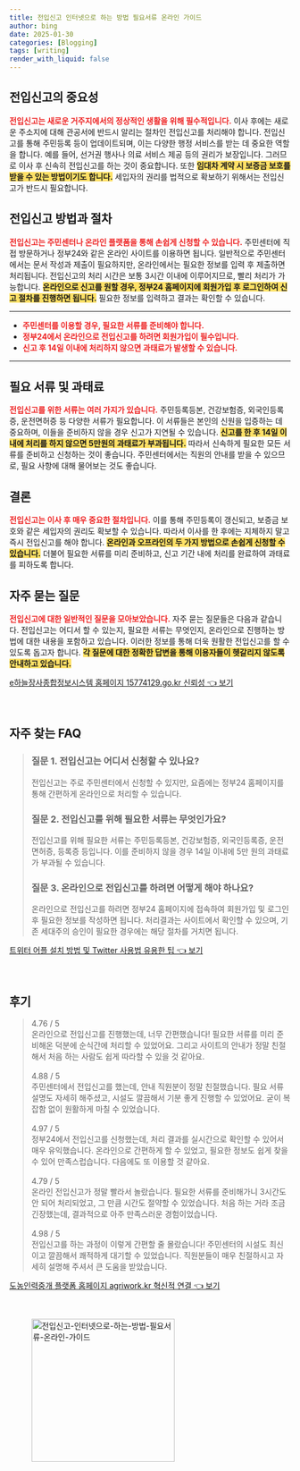 ```yaml
---
title: 전입신고 인터넷으로 하는 방법 필요서류 온라인 가이드
author: bing
date: 2025-01-30
categories: [Blogging]
tags: [writing]
render_with_liquid: false
---
```



<h2 id='전입신고의 중요성'>전입신고의 중요성</h2>

<p><b><span style="color: #ee2323;">전입신고는 새로운 거주지에서의 정상적인 생활을 위해 필수적입니다.</span></b> 이사 후에는 새로운 주소지에 대해 관공서에 반드시 알리는 절차인 전입신고를 처리해야 합니다. 전입신고를 통해 주민등록 등이 업데이트되며, 이는 다양한 행정 서비스를 받는 데 중요한 역할을 합니다. 예를 들어, 선거권 행사나 의료 서비스 제공 등의 권리가 보장입니다. 그러므로 이사 후 신속히 전입신고를 하는 것이 중요합니다. 또한 <b><span style="background-color: #ffe066;">임대차 계약 시 보증금 보호를 받을 수 있는 방법이기도 합니다.</span></b> 세입자의 권리를 법적으로 확보하기 위해서는 전입신고가 반드시 필요합니다.</p>

<h2 id='전입신고 방법과 절차'>전입신고 방법과 절차</h2>

<p><b><span style="color: #ee2323;">전입신고는 주민센터나 온라인 플랫폼을 통해 손쉽게 신청할 수 있습니다.</span></b> 주민센터에 직접 방문하거나 정부24와 같은 온라인 사이트를 이용하면 됩니다. 일반적으로 주민센터에서는 문서 작성과 제출이 필요하지만, 온라인에서는 필요한 정보를 입력 후 제출하면 처리됩니다. 전입신고의 처리 시간은 보통 3시간 이내에 이루어지므로, 빨리 처리가 가능합니다. <b><span style="background-color: #ffe066;">온라인으로 신고를 원할 경우, 정부24 홈페이지에 회원가입 후 로그인하여 신고 절차를 진행하면 됩니다.</span></b> 필요한 정보를 입력하고 결과는 확인할 수 있습니다.</p>

<hr />

<ul>
    <li><b><span style="color: #ee2323;">주민센터를 이용할 경우, 필요한 서류를 준비해야 합니다.</span></b></li>
    <li><b><span style="color: #ee2323;">정부24에서 온라인으로 전입신고를 하려면 회원가입이 필수입니다.</span></b></li>
    <li><b><span style="color: #ee2323;">신고 후 14일 이내에 처리하지 않으면 과태료가 발생할 수 있습니다.</span></b></li>
</ul>

<hr />

<h2 id='필요 서류 및 과태료'>필요 서류 및 과태료</h2>

<p><b><span style="color: #ee2323;">전입신고를 위한 서류는 여러 가지가 있습니다.</span></b> 주민등록등본, 건강보험증, 외국인등록증, 운전면허증 등 다양한 서류가 필요합니다. 이 서류들은 본인의 신원을 입증하는 데 중요하며, 이들을 준비하지 않을 경우 신고가 지연될 수 있습니다. <b><span style="background-color: #ffe066;">신고를 한 후 14일 이내에 처리를 하지 않으면 5만원의 과태료가 부과됩니다.</span></b> 따라서 신속하게 필요한 모든 서류를 준비하고 신청하는 것이 좋습니다. 주민센터에서는 직원의 안내를 받을 수 있으므로, 필요 사항에 대해 물어보는 것도 좋습니다.</p>

<h2 id='결론'>결론</h2>

<p><b><span style="color: #ee2323;">전입신고는 이사 후 매우 중요한 절차입니다.</span></b> 이를 통해 주민등록이 갱신되고, 보증금 보호와 같은 세입자의 권리도 확보할 수 있습니다. 따라서 이사를 한 후에는 지체하지 말고 즉시 전입신고를 해야 합니다. <b><span style="background-color: #ffe066;">온라인과 오프라인의 두 가지 방법으로 손쉽게 신청할 수 있습니다.</span></b> 더불어 필요한 서류를 미리 준비하고, 신고 기간 내에 처리를 완료하여 과태료를 피하도록 합니다.</p>

<h2 id='자주 묻는 질문'>자주 묻는 질문</h2>

<p><b><span style="color: #ee2323;">전입신고에 대한 일반적인 질문을 모아보았습니다.</span></b> 자주 묻는 질문들은 다음과 같습니다. 전입신고는 어디서 할 수 있는지, 필요한 서류는 무엇인지, 온라인으로 진행하는 방법에 대한 내용을 포함하고 있습니다. 이러한 정보를 통해 더욱 원활한 전입신고를 할 수 있도록 돕고자 합니다. <b><span style="background-color: #ffe066;">각 질문에 대한 정확한 답변을 통해 이용자들이 헷갈리지 않도록 안내하고 있습니다.</span></b></p>


<p><a class="click-button" title="e하늘장사종합정보시스템 홈페이지 15774129.go.kr 신뢰성" href="https://somered.github.io/posts/e%ED%95%98%EB%8A%98%EC%9E%A5%EC%82%AC%EC%A2%85%ED%95%A9%EC%A0%95%EB%B3%B4%EC%8B%9C%EC%8A%A4%ED%85%9C-%ED%99%88%ED%8E%98%EC%9D%B4%EC%A7%80-15774129.go.kr-%EC%8B%A0%EB%A2%B0%EC%84%B1/" rel="dofollow">e하늘장사종합정보시스템 홈페이지 15774129.go.kr 신뢰성 👈 보기</a></p><br>
<h2 id='자주_찾는_FAQ'>자주 찾는 FAQ</h2>
<div itemscope="" itemtype="https://schema.org/FAQPage"> 
<blockquote> 
<div itemscope="" itemprop="mainEntity" itemtype="https://schema.org/Question"> 
<h3 itemprop="name">질문 1. 전입신고는 어디서 신청할 수 있나요?</h3> 
<div itemscope="" itemprop="acceptedAnswer" itemtype="https://schema.org/Answer"> 
<span itemprop="text"> 
<p>전입신고는 주로 주민센터에서 신청할 수 있지만, 요즘에는 정부24 홈페이지를 통해 간편하게 온라인으로 처리할 수 있습니다.</p> 
</span> 
</div> 
</div> 
<div itemscope="" itemprop="mainEntity" itemtype="https://schema.org/Question"> 
<h3 itemprop="name">질문 2. 전입신고를 위해 필요한 서류는 무엇인가요?</h3> 
<div itemscope="" itemprop="acceptedAnswer" itemtype="https://schema.org/Answer"> 
<span itemprop="text"> 
<p>전입신고를 위해 필요한 서류는 주민등록등본, 건강보험증, 외국인등록증, 운전면허증, 등록증 등입니다. 이를 준비하지 않을 경우 14일 이내에 5만 원의 과태료가 부과될 수 있습니다.</p> 
</span> 
</div> 
</div> 
<div itemscope="" itemprop="mainEntity" itemtype="https://schema.org/Question"> 
<h3 itemprop="name">질문 3. 온라인으로 전입신고를 하려면 어떻게 해야 하나요?</h3> 
<div itemscope="" itemprop="acceptedAnswer" itemtype="https://schema.org/Answer"> 
<span itemprop="text"> 
<p>온라인으로 전입신고를 하려면 정부24 홈페이지에 접속하여 회원가입 및 로그인 후 필요한 정보를 작성하면 됩니다. 처리결과는 사이트에서 확인할 수 있으며, 기존 세대주의 승인이 필요한 경우에는 해당 절차를 거치면 됩니다.</p> 
</span> 
</div> 
</div> 
</blockquote> 
</div>
<p><a class="click-button" title="트위터 어플 설치 방법 및 Twitter 사용법 유용한 팁" href="https://somered.github.io/posts/%ED%8A%B8%EC%9C%84%ED%84%B0-%EC%96%B4%ED%94%8C-%EC%84%A4%EC%B9%98-%EB%B0%A9%EB%B2%95-%EB%B0%8F-Twitter-%EC%82%AC%EC%9A%A9%EB%B2%95-%EC%9C%A0%EC%9A%A9%ED%95%9C-%ED%8C%81/" rel="dofollow">트위터 어플 설치 방법 및 Twitter 사용법 유용한 팁 👈 보기</a></p><br>
<h2 id='후기'>후기</h2>
<div itemscope itemtype="https://schema.org/Product">
  <blockquote>
  <div itemprop="review" itemscope itemtype="https://schema.org/Review">
      <div itemprop="reviewRating" itemscope itemtype="https://schema.org/Rating"> <span itemprop="ratingValue">4.76</span> / <span itemprop="bestRating">5</span> </div>
      <span itemprop="reviewBody">온라인으로 전입신고를 진행했는데, 너무 간편했습니다! 필요한 서류를 미리 준비해온 덕분에 순식간에 처리할 수 있었어요. 그리고 사이트의 안내가 정말 친절해서 처음 하는 사람도 쉽게 따라할 수 있을 것 같아요.</span>
  </div>
  <br>
  <div itemprop="review" itemscope itemtype="https://schema.org/Review">
      <div itemprop="reviewRating" itemscope itemtype="https://schema.org/Rating"> <span itemprop="ratingValue">4.88</span> / <span itemprop="bestRating">5</span> </div>
      <span itemprop="reviewBody">주민센터에서 전입신고를 했는데, 안내 직원분이 정말 친절했습니다. 필요 서류 설명도 자세히 해주셨고, 시설도 깔끔해서 기분 좋게 진행할 수 있었어요. 굳이 복잡함 없이 원활하게 마칠 수 있었습니다.</span>
  </div>
  <br>
  <div itemprop="review" itemscope itemtype="https://schema.org/Review">
      <div itemprop="reviewRating" itemscope itemtype="https://schema.org/Rating"> <span itemprop="ratingValue">4.97</span> / <span itemprop="bestRating">5</span> </div>
      <span itemprop="reviewBody">정부24에서 전입신고를 신청했는데, 처리 결과를 실시간으로 확인할 수 있어서 매우 유익했습니다. 온라인으로 간편하게 할 수 있었고, 필요한 정보도 쉽게 찾을 수 있어 만족스럽습니다. 다음에도 또 이용할 것 같아요.</span>
  </div>
  <br>
  <div itemprop="review" itemscope itemtype="https://schema.org/Review">
      <div itemprop="reviewRating" itemscope itemtype="https://schema.org/Rating"> <span itemprop="ratingValue">4.79</span> / <span itemprop="bestRating">5</span> </div>
      <span itemprop="reviewBody">온라인 전입신고가 정말 빨라서 놀랐습니다. 필요한 서류를 준비해가니 3시간도 안 되어 처리되었고, 그 만큼 시간도 절약할 수 있었습니다. 처음 하는 거라 조금 긴장했는데, 결과적으로 아주 만족스러운 경험이었습니다.</span>
  </div>
  <br>
  <div itemprop="review" itemscope itemtype="https://schema.org/Review">
      <div itemprop="reviewRating" itemscope itemtype="https://schema.org/Rating"> <span itemprop="ratingValue">4.98</span> / <span itemprop="bestRating">5</span> </div>
      <span itemprop="reviewBody">전입신고를 하는 과정이 이렇게 간편할 줄 몰랐습니다! 주민센터의 시설도 최신이고 깔끔해서 쾌적하게 대기할 수 있었습니다. 직원분들이 매우 친절하시고 자세히 설명해 주셔서 큰 도움을 받았습니다.</span>
  </div>
  </blockquote>
</div>
<p><a class="click-button" title="도농인력중개 플랫폼 홈페이지 agriwork.kr 혁신적 연결" href="https://somered.github.io/posts/%EB%8F%84%EB%86%8D%EC%9D%B8%EB%A0%A5%EC%A4%91%EA%B0%9C-%ED%94%8C%EB%9E%AB%ED%8F%BC-%ED%99%88%ED%8E%98%EC%9D%B4%EC%A7%80-agriwork.kr-%ED%98%81%EC%8B%A0%EC%A0%81-%EC%97%B0%EA%B2%B0/" rel="dofollow">도농인력중개 플랫폼 홈페이지 agriwork.kr 혁신적 연결 👈 보기</a></p><br>
<figure class="image"><img src="https://somered.github.io/assets/img/thumbnail/전입신고-인터넷으로-하는-방법-필요서류-온라인-가이드.webp" alt="전입신고-인터넷으로-하는-방법-필요서류-온라인-가이드" width="256" height="256"></figure>